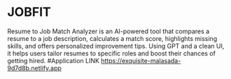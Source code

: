 # JOBFIT
Resume to Job Match Analyzer is an AI-powered tool that compares a resume to a job description, calculates a match score, highlights missing skills, and offers personalized improvement tips. Using GPT and a clean UI, it helps users tailor resumes to specific roles and boost their chances of getting hired.
#Application LINK
https://exquisite-malasada-9d7d8b.netlify.app
